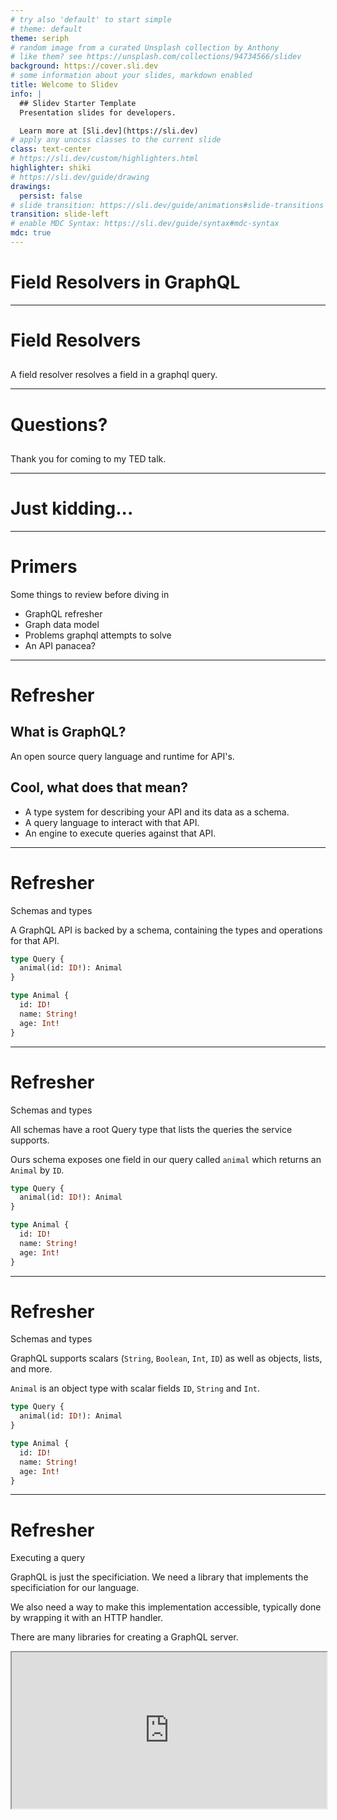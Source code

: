 ```yaml
---
# try also 'default' to start simple
# theme: default
theme: seriph
# random image from a curated Unsplash collection by Anthony
# like them? see https://unsplash.com/collections/94734566/slidev
background: https://cover.sli.dev
# some information about your slides, markdown enabled
title: Welcome to Slidev
info: |
  ## Slidev Starter Template
  Presentation slides for developers.

  Learn more at [Sli.dev](https://sli.dev)
# apply any unocss classes to the current slide
class: text-center
# https://sli.dev/custom/highlighters.html
highlighter: shiki
# https://sli.dev/guide/drawing
drawings:
  persist: false
# slide transition: https://sli.dev/guide/animations#slide-transitions
transition: slide-left
# enable MDC Syntax: https://sli.dev/guide/syntax#mdc-syntax
mdc: true
---
```


# Field Resolvers in GraphQL

---

# Field Resolvers

<!-- An empty header formats the next line as standard slide text instead of a subheading -->

##

A field resolver resolves a field in a graphql query.

---

# Questions?

<!-- An empty header formats the next line as standard slide text instead of a subheading -->

##

Thank you for coming to my TED talk.

---

# Just kidding...

---

# Primers

Some things to review before diving in

- GraphQL refresher
- Graph data model
- Problems graphql attempts to solve
- An API panacea?

---

# Refresher

## What is GraphQL?

An open source query language and runtime for API's.

## Cool, what does that mean?

- A type system for describing your API and its data as a schema.
- A query language to interact with that API.
- An engine to execute queries against that API.

---

# Refresher

Schemas and types

A GraphQL API is backed by a schema, containing the types and operations for that API.

```graphql
type Query {
  animal(id: ID!): Animal
}

type Animal {
  id: ID!
  name: String!
  age: Int!
}
```

---

# Refresher

Schemas and types

All schemas have a root Query type that lists the queries the service supports.

Ours schema exposes one field in our query called `animal` which returns an `Animal` by `ID`.

```graphql {1-3|2}
type Query {
  animal(id: ID!): Animal
}

type Animal {
  id: ID!
  name: String!
  age: Int!
}
```

---

# Refresher

Schemas and types

GraphQL supports scalars (`String`, `Boolean`, `Int`, `ID`) as well as objects, lists, and more.

`Animal` is an object type with scalar fields `ID`, `String` and `Int`.

```graphql {5-9|6|7|8}
type Query {
  animal(id: ID!): Animal
}

type Animal {
  id: ID!
  name: String!
  age: Int!
}
```

---

# Refresher

Executing a query

GraphQL is just the specificiation. We need a library that implements the specificiation for our language.

We also need a way to make this implementation accessible, typically done by wrapping it with an HTTP handler.

There are many libraries for creating a GraphQL server.

<iframe src="https://graphql.org/code/#language-support" style="width: 100%; height: 250px;" />

---

# Refresher

Query

```graphql {|1|2,6,12,16|3-5,13-15}
query readAnimal {
  animal(id: "2ba43365-973a-41eb-87ff-b6033f332885") {
    id
    name
    age
  }
}

"""result
{
  "data": {
    "animal": {
      "id": "2ba43365-973a-41eb-87ff-b6033f332885",
      "name": "George",
      "age": 7
    }
  }
}
"""
```

---

# Refresher

Querying what we want

We can modify our query to return only the data we're interested in.

```graphql {|3,11}
query readAnimal {
  animal(id: "2ba43365-973a-41eb-87ff-b6033f332885") {
    name
  }
}

"""result
{
  "data": {
    "animal": {
      "name": "George"
    }
  }
}
"""
```

---

# Thinking in graphs

Our types can also express relationships (this is where the _Graph_ of GraphQL comes in)

```graphql {|,12-15|9}
type Query {
  animal(id: ID!): Animal
}

type Animal {
  id: ID!
  name: String!
  age: Int!
  owners: [Human!]
}

type Human {
  id: ID!
  name: String!
}
```

---

# Thinking in graphs

We can also query these relationships

```graphql {|,3-5,12-16}
query georgeOwners {
  animal(id: "2ba43365-973a-41eb-87ff-b6033f332885") {
    owners {
      name
    }
  }
}

""" result
{
  "data": {
    "owners": [
      {
        "name": "Jake"
      }
    ]
  }
}
"""
```

---

# What is GraphQL trying to solve?

- Allows us to model our types and their relationships as a graph
- Helps us fetch just the data we need
- Allows us to fetch this data from a single resource

---

# GraphQL, an API panacea?

> /ˌpanəˈsēə/
>
> _noun_
>
> **a solution or remedy for all difficulties or diseases.**

## Absolutely not

Engineering decision making involves tradeoffs, not perfect solutions.

GraphQL fits our domain well due to the hierarchical nature of our data. It allows us to build a flexible system that exposes data in an intuitive and performant way.

But this comes with additional verbosity, complexity, and challenges such as managing performance and keeping our schema backwards compatible.

With the right approaches we'll continue to build highly flexible systems.

---

# Recap

It's fields all the way down...

- Our schema has a query type
- This query type has fields for the various queries we support
- Those queries can return scalar values (strings, numbers, etc) or complex values like objects
- The objects we return have their own sets of fields, these can also be scalar values or complex types

And something new...

- Fields can be backed by a resolver
- This changes the behavior of the query
- That resolver is only executed if that field is requested

---

# Revisiting an earlier example

Our pet friends API

We have the following GraphQL schema

Our `Animal` type has an `owners` field which is a list of `Human` type.

```graphql {|9,12-15}
type Query {
  animal(id: ID!): Animal
}

type Animal {
  id: ID!
  name: String!
  age: Int!
  owners: [Human!]
}

type Human {
  id: ID!
  name: String!
}
```

---

# Let's look at some resolvers

_Disclaimer: we're about to enter psuedo code land, where things work simply because I want them to_

---

# Example 1

##

First, the simplest version of our query. It resolves the entire `Animal` in one call.

We query the database and use a sql join to retrieve the related owner data.

```typescript
const resolvers = {
  Query: {
    async animal({ params, db }): Promise<Animal> {
      const animal = await db.queryRow(
        `SELECT a.id, a.name, a.age, o.id, o.name FROM animals a
         INNER JOIN owners o ON o.animal_id = a.id
         WHERE a.id = $1`,
        params["id"]
      );
      return animal;
    },
  },
};
```

---

# Example 1

## Pros

- Simple
- Quick to implement
- For small models and relations (especially 1:1), performance should be fine
- This approach can work great initially or on smaller projects

## Cons

- May end up with additional relationships to fetch, leading to a larger and larger resolver
  - E.g., `Human` may have a `Contact` field, with data in another table
- Query performance may suffer from loading more relations
- Still over fetching
  - Even if we aren't interested in `owners` data, the `animal` resolver is still fetching it

---

# Example 2

##

Now, we'll create a resolver for the `owners` field on the `Animal` type.

```typescript
const resolvers = {
  Query: {
    async animal({ parent, args, { db } }): Promise<Animal> {
      const animal = await db.queryRow(
        `SELECT id, name, age FROM animals WHERE id = $1`,
        args["id"]
      );
      return animal;
    },
  },
  Animal: {
    async owners({ parent, args, { db } }): Promise<Owner[]> {
      const owners = await db.query(
        `SELECT id, name FROM owners WHERE animal_id = $1`,
        parent["id"]
      );
      return owners;
    },
  },
};
```

---

# Example 2

## Pros

- Simpler resolver, fetches only the data needed to satisfy the scalar fields of an `Animal`
- Allows us to completely omit a DB query if we don't need `owners` data

## Cons

- Slightly more complex, requires a secondary resolver function
- Brings us to the GraphQL N+1 query problem

---

# The N+1 query problem

A bad day to be a field.

The N+1 query problem generally refers to a query that results in multiple sequential DB operations.

- Fetching a list of data, and including a field resolver
- Fetching nested fields, which may require their own resolvers to be run
- Fetching recursive data structures, which may require the same queries to be run

Resolvers are executed independently and sequentially, they don't have a native batching mechanism.

---

# An example of N+1

New requirements for our pet friends API

Let's imagine we have a new requirement to include `Contact` data in our API.

```graphql
type Query {
  animal(id: ID!): Animal
}

type Animal {
  id: ID!
  name: String!
  age: Int!
  owners: [Human!]
}

type Human {
  id: ID!
  name: String!
  contact: Contact!
}

type Contact {
  phone: String!
}
```

---

# An example of N+1

Some issues become apparent.

If we have a pet with 50 owners (weird) and we need the contact info, we're going to execute 1 query to fetch owners, and then 50 queries to fetch each owners contact. Resulting in 51 operations.

```typescript {|}{maxHeight: '70%'}
const resolvers = {
  Query: {
    async animal({ parent, args, { db }}): Promise<Animal> {
      // ... fetch the animal
    },
  },
  Animal: {
    async owners({ parent, args, { db }}): Promise<Owner[]> {
      // ... fetch the owners
    },
  },
  Human: {
    // This will be executed 50 times
    async contact({ parent, args, { db }}): Promise<Contact> {
      // We're hitting the DB 50 times
      const contact = await db.queryRow(
        `SELECT id, email, phone FROM contact WHERE human_id = $1`,
        parent["id"]
      );
      return contact;
    }
  }
};
```

---

# Enter dataloader

The batch and cache master

- Dataloader is a utility that provides batching and request scoped caching
- It helps us batch expensive operations like DB requests, and can minimize the effect of the N+1 problem
- A dataloader is initialized with a batching function
- Our resolvers call a `load` method on the dataloader and await the results

---

# How dataloader is initialized

- We initialize a data loader with a batch function
- This batch function accepts an array of keys and returns a promise with an array of results
- Our code doesn't interact with the batch function directly, instead it calls a `load` method on the dataloader

```typescript
async function batchLoadContacts(keys: string[]): Promise<Contact[]> {
  // Now, we're hitting the DB once
  const contacts = await db.query(
    `SELECT id, email, phone FROM contact WHERE human_id IN ($1)`,
    keys
  );
  return contacts;
}

// We initialize the dataloader with our batching function
const contactLoader = new DataLoader(batchLoadContacts);
```

---

# How dataloader is used

##

Now our resolver simply calls the `load` method.

The `contact` resolver is still called 50 times (one for each owner). But the expensive DB operation has been collapsed into a single call.

```typescript
const resolvers = {
  // ... other resolvers
  Human: {
    // This is still executed 50 times
    async contact({ parent, args, { db }}): Promise<Contact> {
      // But now we're calling the dataloader which handles the DB call for us, resulting in 1 DB call
      const contact = await contactLoader.load(parent["id"]);
      return contact;
    }
  }
};
```

---

# Dataloader constraints

##

To use dataloader effectively, the following batch function constraints must be met

- The array of values returned from the batch function must be the same length as the array of keys
- The array of values must be in the same order as the array of keys

Example

```typescript
// keys = ["1", "2", "3"]
function batchLoadContacts(keys: string[]): Promise<Contact[]> {
  // the DB has no value for key "2"
  const contacts = await db.query(
    `SELECT id, email, phone FROM contact WHERE human_id IN ($1)`,
    keys
  );
  // contacts = [{"email": "test1@fake.com"}, {"email": "test2@fake.com"}]
  return contacts;
  // contacts must be = [{"email": "test1@fake.com"}, null, {"email": "test2@fake.com"}]
}
```

---

# Recap

We're covering a lot

- Our queries can return scalar values (strings, numbers, etc) or complex values like objects
- The objects we return have their own fields, these can also be scalar values or complex types
- We have options for handling how this data is returned
- We can write big resolvers that try to return as much as possible, or break fields into their own resolvers
- More resolvers can mean the N+1 query problem
- N+1 query problem can introduce serious performance issues
- Dataloader can help with these issues

---

# Field resolvers, a GraphQL panacea?

Oh boy, this question again

## Absolutely not

Just like with everything else in engineering, we have multiple options to weigh.

- Is it more likely for the field to be included or excluded in the query?
  - If its more likely to be excluded it may be a good field resolver candidate
- Are you modeling highly relational data?
  - Probably a good candidate for a field resolver, especially if you're needing more and more joins to get all the data
- Does the data for your field have an expensive operation to fetch it?
  - Probably a good candidate for a field resolver
- Are you modeling recursive data?
  - Definitely a good time to use a field resolver

---

# Questions?

Thank you for your time and flexibility!
